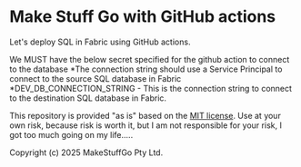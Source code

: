 # Make Stuff Go with GitHub actions

Let's deploy SQL in Fabric using GitHub actions.

We MUST have the below secret specified for the github action to connect to the database
    *The connection string should use a Service Principal to connect to the source SQL database in Fabric
    *DEV_DB_CONNECTION_STRING - This is the connection string to connect to the destination SQL database in Fabric.

This repository is provided "as is" based on the [MIT license](https://opensource.org/licenses/MIT).
Use at your own risk, because risk is worth it, but I am not responsible for your risk, I got too much going on my life.....

Copyright (c) 2025 MakeStuffGo Pty Ltd.
